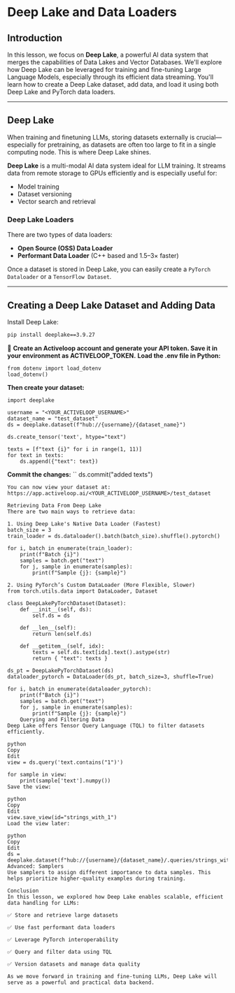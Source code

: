 # Deep Lake and Data Loaders

## Introduction

In this lesson, we focus on **Deep Lake**, a powerful AI data system that merges the capabilities of Data Lakes and Vector Databases. We'll explore how Deep Lake can be leveraged for training and fine-tuning Large Language Models, especially through its efficient data streaming. You'll learn how to create a Deep Lake dataset, add data, and load it using both Deep Lake and PyTorch data loaders.

---

## Deep Lake

When training and finetuning LLMs, storing datasets externally is crucial—especially for pretraining, as datasets are often too large to fit in a single computing node. This is where Deep Lake shines.

**Deep Lake** is a multi-modal AI data system ideal for LLM training. It streams data from remote storage to GPUs efficiently and is especially useful for:

- Model training
- Dataset versioning
- Vector search and retrieval

### Deep Lake Loaders

There are two types of data loaders:

- **Open Source (OSS) Data Loader**
- **Performant Data Loader** (C++ based and 1.5–3× faster)

Once a dataset is stored in Deep Lake, you can easily create a `PyTorch Dataloader` or a `TensorFlow Dataset`.

---

## Creating a Deep Lake Dataset and Adding Data

Install Deep Lake:

```bash
pip install deeplake==3.9.27
```

🔑 **Create an Activeloop account and generate your API token. Save it in your environment as ACTIVELOOP_TOKEN.**
**Load the .env file in Python:**
```
from dotenv import load_dotenv
load_dotenv()
```

**Then create your dataset:**
```
import deeplake

username = "<YOUR_ACTIVELOOP_USERNAME>"
dataset_name = "test_dataset"
ds = deeplake.dataset(f"hub://{username}/{dataset_name}")

ds.create_tensor('text', htype="text")

texts = [f"text {i}" for i in range(1, 11)]
for text in texts:
    ds.append({"text": text})
```
**Commit the changes:**
``
ds.commit("added texts")
```
You can now view your dataset at:
https://app.activeloop.ai/<YOUR_ACTIVELOOP_USERNAME>/test_dataset

Retrieving Data From Deep Lake
There are two main ways to retrieve data:

1. Using Deep Lake's Native Data Loader (Fastest)
batch_size = 3
train_loader = ds.dataloader().batch(batch_size).shuffle().pytorch()

for i, batch in enumerate(train_loader):
    print(f"Batch {i}")
    samples = batch.get("text")
    for j, sample in enumerate(samples):
        print(f"Sample {j}: {sample}")

2. Using PyTorch’s Custom DataLoader (More Flexible, Slower)
from torch.utils.data import DataLoader, Dataset

class DeepLakePyTorchDataset(Dataset):
    def __init__(self, ds):
        self.ds = ds

    def __len__(self):
        return len(self.ds)

    def __getitem__(self, idx):
        texts = self.ds.text[idx].text().astype(str)
        return { "text": texts }

ds_pt = DeepLakePyTorchDataset(ds)
dataloader_pytorch = DataLoader(ds_pt, batch_size=3, shuffle=True)

for i, batch in enumerate(dataloader_pytorch):
    print(f"Batch {i}")
    samples = batch.get("text")
    for j, sample in enumerate(samples):
        print(f"Sample {j}: {sample}")
    Querying and Filtering Data
Deep Lake offers Tensor Query Language (TQL) to filter datasets efficiently.

python
Copy
Edit
view = ds.query('text.contains("1")')

for sample in view:
    print(sample['text'].numpy())
Save the view:

python
Copy
Edit
view.save_view(id="strings_with_1")
Load the view later:

python
Copy
Edit
ds = deeplake.dataset(f"hub://{username}/{dataset_name}/.queries/strings_with_1")
Advanced: Samplers
Use samplers to assign different importance to data samples. This helps prioritize higher-quality examples during training.

Conclusion
In this lesson, we explored how Deep Lake enables scalable, efficient data handling for LLMs:

✅ Store and retrieve large datasets

✅ Use fast performant data loaders

✅ Leverage PyTorch interoperability

✅ Query and filter data using TQL

✅ Version datasets and manage data quality

As we move forward in training and fine-tuning LLMs, Deep Lake will serve as a powerful and practical data backend.

